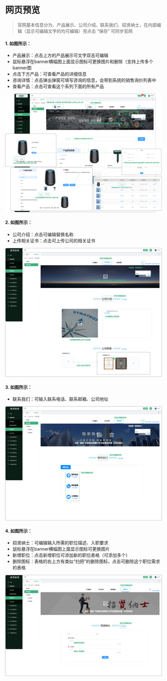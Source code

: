 # 网页预览

> 官网基本信息分为、产品展示、公司介绍、联系我们、招贤纳士，在内部编辑（显示可编辑文字的均可编辑）完点击 “保存” 可同步官网

#### 1. 如图所示：
* 产品展示：点击上方的产品展示可文字双击可编辑
* 鼠标悬浮在banner横幅图上面显示图标可更换图片和删除（支持上传多个banner图
* 点击下方产品：可查看产品的详细信息
* 咨询详情：点击弹出弹窗可填写咨询的信息，会带到系统的销售询价列表中
* 查看产品：点击可查看这个系列下面的所有产品

![如图所示](../../file/cpzs.png)

#### 2. 如图所示：
* 公司介绍：点击可编辑替换名称
* 上传相关证书：点击可上传公司的相关证书


![如图所示](../../file/gsjs.png)

#### 3. 如图所示：
* 联系我们：可输入联系电话、联系邮箱、公司地址

![如图所示](../../file/lxwm.png)

#### 4. 如图所示：

* 招贤纳士：可编辑输入所需的职位描述、入职要求
* 鼠标悬浮在banner横幅图上面显示图标可更换图片
* 新增职位：点击新增职位可添加新的职位表格（可添加多个）
* 删除图标：表格的右上方有类似“扫把”的删除图标，点击可删除这个职位需求的表格

![如图所示](../../file/zxns.png)
